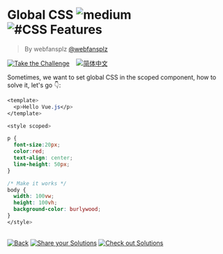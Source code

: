 <!--info-header-start--><h1>Global CSS <img src="https://img.shields.io/badge/-medium-d9901a" alt="medium"/> <img src="https://img.shields.io/badge/-%23CSS%20Features-999" alt="#CSS Features"/></h1><blockquote><p>By webfansplz <a href="https://github.com/webfansplz" target="_blank">@webfansplz</a></p></blockquote><p><a href="https://sfc.vuejs.org/#eyJBcHAudnVlIjoiPHRlbXBsYXRlPlxuICA8cD5IZWxsbyBWdWUuanM8L3A+XG48L3RlbXBsYXRlPlxuXG48c3R5bGUgc2NvcGVkPlxuXG5wIHtcbiAgZm9udC1zaXplOjIwcHg7XG4gIGNvbG9yOnJlZDtcbiAgdGV4dC1hbGlnbjogY2VudGVyO1xuICBsaW5lLWhlaWdodDogNTBweDtcbn1cblxuLyogTWFrZSBpdCB3b3JrcyAqL1xuYm9keSB7XG4gIHdpZHRoOiAxMDB2dztcbiAgaGVpZ2h0OiAxMDB2aDtcbiAgYmFja2dyb3VuZC1jb2xvcjogYnVybHl3b29kO1xufVxuPC9zdHlsZT5cbiJ9" target="_blank"><img src="https://img.shields.io/badge/-Take%20the%20Challenge-213547?logo=vue.js&logoColor=42b883" alt="Take the Challenge"/></a> &nbsp;&nbsp;&nbsp;<a href="./README.zh-CN.md" target="_blank"><img src="https://img.shields.io/badge/-%E7%AE%80%E4%BD%93%E4%B8%AD%E6%96%87-gray" alt="简体中文"/></a> </p><!--info-header-end-->


Sometimes, we want to set global CSS in the scoped component, how to solve it, let's go 👇: 

```css
<template>
  <p>Hello Vue.js</p>
</template>

<style scoped>

p {
  font-size:20px;
  color:red;
  text-align: center;
  line-height: 50px;
}

/* Make it works */
body {
  width: 100vw;
  height: 100vh;
  background-color: burlywood;
}
</style>
```

<!--info-footer-start--><br><a href="../../README.md" target="_blank"><img src="https://img.shields.io/badge/-Back-grey" alt="Back"/></a> <a href="https://github.com/webfansplz/vuejs-challenges/issues/new?labels=answer,en&template=0-answer.md&title=27%20-%20Global%20CSS" target="_blank"><img src="https://img.shields.io/badge/-Share%20your%20Solutions-teal" alt="Share your Solutions"/></a> <a href="https://github.com/webfansplz/vuejs-challenges/issues?q=label%3A27+label%3Aanswer" target="_blank"><img src="https://img.shields.io/badge/-Check%20out%20Solutions-de5a77?logo=awesome-lists&logoColor=white" alt="Check out Solutions"/></a> <!--info-footer-end-->
